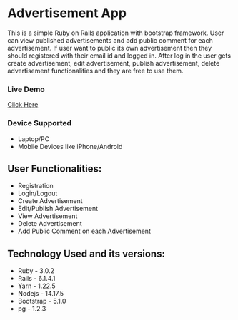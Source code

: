 # Advertisement App

This is a simple Ruby on Rails application with bootstrap framework. User can view published advertisements and add public comment for each advertisement.
If user want to public its own advertisement then they should registered with their email id and logged in. After log in the user gets create advertisement, edit advertisement, publish advertisement, delete advertisement functionalities and they are free to use them.

### Live Demo

[Click Here](https://publish-ads.herokuapp.com/)

### Device Supported

* Laptop/PC
* Mobile Devices like iPhone/Android

## User Functionalities:

* Registration
* Login/Logout
* Create Advertisement
* Edit/Publish Advertisement
* View Advertisement
* Delete Advertisement
* Add Public Comment on each Advertisement

## Technology Used and its versions:

* Ruby - 3.0.2
* Rails - 6.1.4.1
* Yarn - 1.22.5
* Nodejs - 14.17.5
* Bootstrap - 5.1.0
* pg - 1.2.3